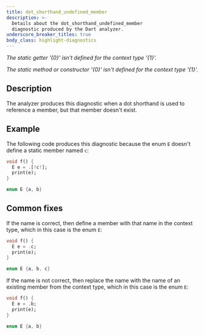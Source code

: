 ```yaml
---
title: dot_shorthand_undefined_member
description: >-
  Details about the dot_shorthand_undefined_member
  diagnostic produced by the Dart analyzer.
underscore_breaker_titles: true
body_class: highlight-diagnostics
---
```


_The static getter '{0}' isn't defined for the context type '{1}'._

_The static method or constructor '{0}' isn't defined for the context type
'{1}'._

## Description

The analyzer produces this diagnostic when a dot shorthand is used to
reference a member, but that member doesn't exist.

## Example

The following code produces this diagnostic because the enum `E` doesn't
define a static member named `c`:

```dart
void f() {
  E e = .[!c!];
  print(e);
}

enum E {a, b}
```

## Common fixes

If the name is correct, then define a member with that name in the context
type, which in this case is the enum `E`:

```dart
void f() {
  E e = .c;
  print(e);
}

enum E {a, b, c}
```

If the name is not correct, then replace the name with the name of an
existing member from the context type, which in this case is the enum `E`:

```dart
void f() {
  E e = .b;
  print(e);
}

enum E {a, b}
```
